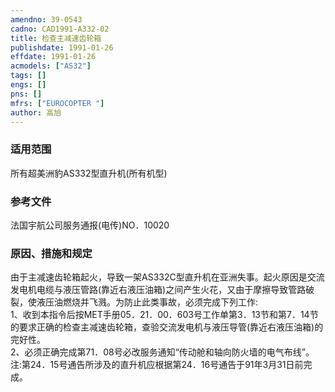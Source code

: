 ```yaml
---
amendno: 39-0543  
cadno: CAD1991-A332-02  
title: 检查主减速齿轮箱  
publishdate: 1991-01-26  
effdate: 1991-01-26  
acmodels: ["AS32"]  
tags: []  
engs: []  
pns: []  
mfrs: ["EUROCOPTER "]
author: 高旭  
---
```

  
### 适用范围  
所有超美洲豹AS332型直升机(所有机型)  
  
<!--more-->  
### 参考文件  
  法国宇航公司服务通报(电传)NO．10020  
  
### 原因、措施和规定  

  由于主减速齿轮箱起火，导致一架AS332C型直升机在亚洲失事。起火原因是交流发电机电缆与液压管路(靠近右液压油箱)之间产生火花，又由于摩擦导致管路破裂，使液压油燃烧并飞溅。为防止此类事故，必须完成下列工作:  
1、收到本指令后按MET手册05．21．00．603号工作单第3．13节和第7．14节的要求正确的检查主减速齿轮箱，查验交流发电机与液压导管(靠近右液压油箱)的完好性。  
2、必须正确完成第71．08号必改服务通知“传动舱和轴向防火墙的电气布线”。  
  注:第24．15号通告所涉及的直升机应根据第24．16号通告于91年3月31日前完成。  
